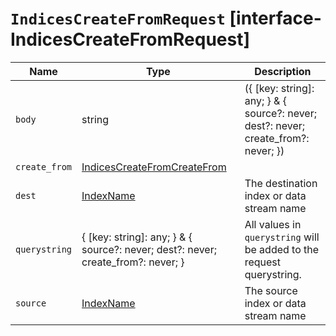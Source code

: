 # `IndicesCreateFromRequest` [interface-IndicesCreateFromRequest]

| Name | Type | Description |
| - | - | - |
| `body` | string | ({ [key: string]: any; } & { source?: never; dest?: never; create_from?: never; }) | All values in `body` will be added to the request body. |
| `create_from` | [IndicesCreateFromCreateFrom](./IndicesCreateFromCreateFrom.md) | &nbsp; |
| `dest` | [IndexName](./IndexName.md) | The destination index or data stream name |
| `querystring` | { [key: string]: any; } & { source?: never; dest?: never; create_from?: never; } | All values in `querystring` will be added to the request querystring. |
| `source` | [IndexName](./IndexName.md) | The source index or data stream name |
